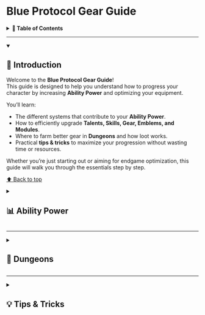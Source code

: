 # Blue Protocol Gear Guide

<details>
<summary><strong>📑 Table of Contents</strong></summary>

- [📖 Introduction](#-introduction)  
- [📊 Ability Power](#-ability-power)  
  - [🌟 Talents](#-talents)  
  - [📘 Skill Training](#-skill-training)  
  - [⚔️ Gear](#-gear)  
  - [🔰 Emblem](#-emblem)  
  - [🔧 Module](#-module)  
- [🏰 Dungeons](#-dungeons)  
- [💡 Tips & Tricks](#-tips--tricks)  

</details>

---

<details open>
<summary><h2>📖 Introduction</h2></summary>

Welcome to the **Blue Protocol Gear Guide**!  
This guide is designed to help you understand how to progress your character by increasing **Ability Power** and optimizing your equipment.  

You’ll learn:  
- The different systems that contribute to your **Ability Power**.  
- How to efficiently upgrade **Talents, Skills, Gear, Emblems, and Modules**.  
- Where to farm better gear in **Dungeons** and how loot works.  
- Practical **tips & tricks** to maximize your progression without wasting time or resources.  

Whether you’re just starting out or aiming for endgame optimization, this guide will walk you through the essentials step by step.  

[⬆️ Back to top](#blue-protocol-gear-guide)

</details>

<details>
<summary><h2>📊 Ability Power</h2></summary>

**Ability Power (AP)** is your overall measure of strength in **Blue Protocol**.  
It’s a combined score made up of multiple progression systems:  

- 🌟 **Talents**  
- 📘 **Skill Training**  
- ⚔️ **Gear**  
- 🔰 **Emblem**  
- 🔧 **Module**
 
![Ability Power Screen](Imgs/APscreen.png)

  <details>
    <summary>💡 How To get to the Profile/Power Rating Screen</summary>

  To see this screen, press **C** and click on the **Ability Power** text.

  </details> 

### Why is Ability Power Important?

AP isn’t just a number — it directly determines what content you can access.  
- Each **dungeon** and **dungeon tier** has a **minimum AP requirement**.  
- If you don’t meet the threshold, you cannot enter that dungeon.  
- The higher your AP, the more challenging and rewarding content becomes.  

In short: **AP is the gateway to progression.**  
You raise your AP through these systems, unlock tougher dungeons, and in return those dungeons reward you with better gear to push your AP even higher.  

This creates the core loop of Blue Protocol:  
**Improve AP → Unlock Dungeons → Farm Gear → Get Stronger → Repeat.**  

We’ll dive into each AP component below, and later in the [🏰 Dungeons](#-dungeons) section we’ll cover how dungeon requirements tie into your progression path.  

[⬆️ Back to top](#blue-protocol-gear-guide)

<details>
<summary><h3>🌟 Talents</h3></summary>

Talents are one of the biggest contributors to Ability Power.  
- Unlocking and upgrading talents increases core stats and abilities.  
- Completing **Trails** grants more points to expand your talent tree.  

👉 Always prioritize talents that boost your class’s main attributes.  

</details>

---

<details>
<summary><h3>📘 Skill Training</h3></summary>

Skill Training enhances your combat abilities:  
- Upgrading **skills** increases their power and effectiveness.  
- Try to **maximize points** to unlock stronger abilities.  

👉 Don’t forget to revisit older skills — even basic ones scale well when upgraded.  

</details>

---

<details>
<summary><h3>⚔️ Gear</h3></summary>

Gear progression has the largest direct impact on Ability Power.  

#### Equipment Tiers

For equipment, these are the three main categories you should know:

- **Purple** has two different tiers:  
  - *Entry Level* → provides Reforge up to **30%**  
  - *Superior* → provides Reforge up to **80%**

- **Gold** → leads you to **100%**

We all want Gold, but if that’s not achievable aim for Superior.

**Sources for gear tiers:**
- **Unstable / Gear Shop** = Entry  
- **Normal Dungeons** = Superior  
- **Chaotic Dungeons** = Gold  

</details>

---

<details>
<summary><h3>🔰 Emblem</h3></summary>

Emblems add passive bonuses that contribute to Ability Power.  
- Equipping stronger emblems boosts your stats.  
- Some emblems have **set effects** when used together.  

👉 Experiment with different emblem setups depending on class role (DPS, Support, Tank).  

</details>

---

<details>
<summary><h3>🔧 Module</h3></summary>

Modules are late-game progression systems that enhance gear and abilities.  
- Attach modules to gear for additional stat customization.  
- Higher-rarity modules provide unique effects.  

👉 Prioritize farming modules that synergize with your build/playstyle.  

</details>

[⬆️ Back to top](#blue-protocol-gear-guide)

</details>

---

<details>
<summary><h2>🏰 Dungeons</h2></summary>

Dungeons are the main source of higher-tier equipment.  

- **Unstable / Gear Shop** → Entry-level gear  
- **Normal Dungeons** → Superior gear  
- **Chaotic Dungeons** → Gold gear  

You also get a **first-time clear bonus** that guarantees a reward box.  
- These boxes let you choose between specific dungeon drops.  
- Example: *Goblin dungeon offers Earrings and (possibly) Arms.*  
- Open the box as your **preferred class** to maximize stat alignment.  

⚠️ Be aware: stats are random, and you may still roll suboptimal attributes even for your class.  

[⬆️ Back to top](#blue-protocol-gear-guide)

</details>

---

<details>
<summary><h2>💡 Tips & Tricks</h2></summary>

- Aim for **Superior** gear if **Gold** is not achievable early.  
- Don’t rely solely on **first-time clear boxes** for perfect stats — they can still roll poorly.  
- Always invest in **Talents + Skills** alongside gear upgrades for balanced growth.  
- Track upcoming updates (e.g., new categories like Sept 9th) to stay ahead of progression.  

[⬆️ Back to top](#blue-protocol-gear-guide)

</details>
